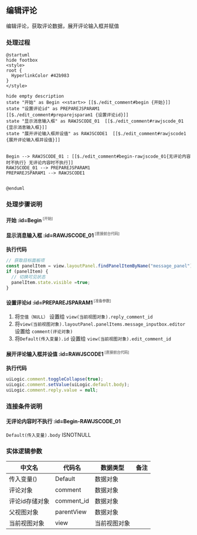 ## 编辑评论 <!-- {docsify-ignore-all} -->

   编辑评论，获取评论数据，展开评论输入框并赋值

### 处理过程

```plantuml
@startuml
hide footbox
<style>
root {
  HyperlinkColor #42b983
}
</style>

hide empty description
state "开始" as Begin <<start>> [[$./edit_comment#begin {开始}]]
state "设置评论id" as PREPAREJSPARAM1  [[$./edit_comment#preparejsparam1 {设置评论id}]]
state "显示消息输入框" as RAWJSCODE_01  [[$./edit_comment#rawjscode_01 {显示消息输入框}]]
state "展开评论输入框并设值" as RAWJSCODE1  [[$./edit_comment#rawjscode1 {展开评论输入框并设值}]]


Begin --> RAWJSCODE_01 : [[$./edit_comment#begin-rawjscode_01{无评论内容时不执行} 无评论内容时不执行]]
RAWJSCODE_01 --> PREPAREJSPARAM1
PREPAREJSPARAM1 --> RAWJSCODE1


@enduml
```


### 处理步骤说明

#### 开始 :id=Begin<sup class="footnote-symbol"> <font color=gray size=1>[开始]</font></sup>




#### 显示消息输入框 :id=RAWJSCODE_01<sup class="footnote-symbol"> <font color=gray size=1>[直接前台代码]</font></sup>



<p class="panel-title"><b>执行代码</b></p>

```javascript
// 获取目标面板项
const panelItem = view.layoutPanel.findPanelItemByName("message_panel");
if (panelItem) {
  // 切换可见状态
  panelItem.state.visible =true;
}
```

#### 设置评论id :id=PREPAREJSPARAM1<sup class="footnote-symbol"> <font color=gray size=1>[准备参数]</font></sup>



1. 将`空值（NULL）` 设置给  `view(当前视图对象).reply_comment_id`
2. 将`view(当前视图对象).layoutPanel.panelItems.message_inputbox.editor` 设置给  `comment(评论对象)`
3. 将`Default(传入变量).id` 设置给  `view(当前视图对象).edit_comment_id`

#### 展开评论输入框并设值 :id=RAWJSCODE1<sup class="footnote-symbol"> <font color=gray size=1>[直接前台代码]</font></sup>



<p class="panel-title"><b>执行代码</b></p>

```javascript
uiLogic.comment.toggleCollapse(true);
uiLogic.comment.setValue(uiLogic.default.body);
uiLogic.comment.reply.value = null;


```

### 连接条件说明
#### 无评论内容时不执行 :id=Begin-RAWJSCODE_01

```Default(传入变量).body``` ISNOTNULL


### 实体逻辑参数

|    中文名   |    代码名    |  数据类型      |备注 |
| --------| --------| --------  | --------   |
|传入变量(<i class="fa fa-check"/></i>)|Default|数据对象||
|评论对象|comment|数据对象||
|评论id存储对象|comment_id|数据对象||
|父视图对象|parentView|数据对象||
|当前视图对象|view|当前视图对象||
